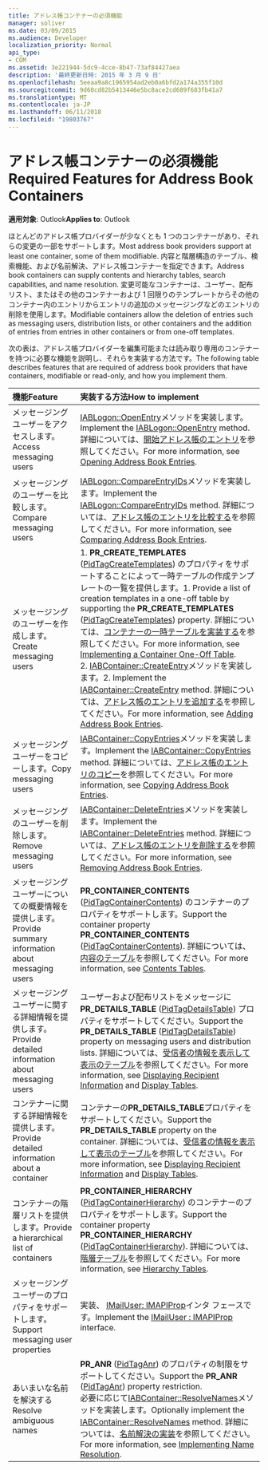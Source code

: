 ```yaml
---
title: アドレス帳コンテナーの必須機能
manager: soliver
ms.date: 03/09/2015
ms.audience: Developer
localization_priority: Normal
api_type:
- COM
ms.assetid: 3e221944-5dc9-4cce-8b47-73af84427aea
description: '最終更新日時: 2015 年 3 月 9 日'
ms.openlocfilehash: 5eeaa9a8c1965954ad2eb0a6bfd2a174a355f10d
ms.sourcegitcommit: 9d60cd82b5413446e5bc8ace2cd689f683fb41a7
ms.translationtype: MT
ms.contentlocale: ja-JP
ms.lasthandoff: 06/11/2018
ms.locfileid: "19803767"
---
```

# <a name="required-features-for-address-book-containers"></a><span data-ttu-id="bb445-103">アドレス帳コンテナーの必須機能</span><span class="sxs-lookup"><span data-stu-id="bb445-103">Required Features for Address Book Containers</span></span>

  
  
<span data-ttu-id="bb445-104">**適用対象**: Outlook</span><span class="sxs-lookup"><span data-stu-id="bb445-104">**Applies to**: Outlook</span></span> 
  
<span data-ttu-id="bb445-105">ほとんどのアドレス帳プロバイダーが少なくとも 1 つのコンテナーがあり、それらの変更の一部をサポートします。</span><span class="sxs-lookup"><span data-stu-id="bb445-105">Most address book providers support at least one container, some of them modifiable.</span></span> <span data-ttu-id="bb445-106">内容と階層構造のテーブル、検索機能、および名前解決、アドレス帳コンテナーを指定できます。</span><span class="sxs-lookup"><span data-stu-id="bb445-106">Address book containers can supply contents and hierarchy tables, search capabilities, and name resolution.</span></span> <span data-ttu-id="bb445-107">変更可能なコンテナーは、ユーザー、配布リスト、またはその他のコンテナーおよび 1 回限りのテンプレートからその他のコンテナー内のエントリからエントリの追加のメッセージングなどのエントリの削除を使用します。</span><span class="sxs-lookup"><span data-stu-id="bb445-107">Modifiable containers allow the deletion of entries such as messaging users, distribution lists, or other containers and the addition of entries from entries in other containers or from one-off templates.</span></span>
  
<span data-ttu-id="bb445-108">次の表は、アドレス帳プロバイダーを編集可能または読み取り専用のコンテナーを持つに必要な機能を説明し、それらを実装する方法です。</span><span class="sxs-lookup"><span data-stu-id="bb445-108">The following table describes features that are required of address book providers that have containers, modifiable or read-only, and how you implement them.</span></span>
  
|<span data-ttu-id="bb445-109">**機能**</span><span class="sxs-lookup"><span data-stu-id="bb445-109">**Feature**</span></span>|<span data-ttu-id="bb445-110">**実装する方法**</span><span class="sxs-lookup"><span data-stu-id="bb445-110">**How to implement**</span></span>|
|:-----|:-----|
|<span data-ttu-id="bb445-111">メッセージング ユーザーをアクセスします。</span><span class="sxs-lookup"><span data-stu-id="bb445-111">Access messaging users</span></span>  <br/> |<span data-ttu-id="bb445-112">[IABLogon::OpenEntry](iablogon-openentry.md)メソッドを実装します。</span><span class="sxs-lookup"><span data-stu-id="bb445-112">Implement the [IABLogon::OpenEntry](iablogon-openentry.md) method.</span></span> <span data-ttu-id="bb445-113">詳細については、[開始アドレス帳のエントリ](opening-address-book-entries.md)を参照してください。</span><span class="sxs-lookup"><span data-stu-id="bb445-113">For more information, see [Opening Address Book Entries](opening-address-book-entries.md).</span></span>  <br/> |
|<span data-ttu-id="bb445-114">メッセージングのユーザーを比較します。</span><span class="sxs-lookup"><span data-stu-id="bb445-114">Compare messaging users</span></span>  <br/> |<span data-ttu-id="bb445-115">[IABLogon::CompareEntryIDs](iablogon-compareentryids.md)メソッドを実装します。</span><span class="sxs-lookup"><span data-stu-id="bb445-115">Implement the [IABLogon::CompareEntryIDs](iablogon-compareentryids.md) method.</span></span> <span data-ttu-id="bb445-116">詳細については、[アドレス帳のエントリを比較する](comparing-address-book-entries.md)を参照してください。</span><span class="sxs-lookup"><span data-stu-id="bb445-116">For more information, see [Comparing Address Book Entries](comparing-address-book-entries.md).</span></span>  <br/> |
|<span data-ttu-id="bb445-117">メッセージングのユーザーを作成します。</span><span class="sxs-lookup"><span data-stu-id="bb445-117">Create messaging users</span></span>  <br/> |<span data-ttu-id="bb445-118">1. **PR_CREATE_TEMPLATES** ([PidTagCreateTemplates](pidtagcreatetemplates-canonical-property.md)) のプロパティをサポートすることによって一時テーブルの作成テンプレートの一覧を提供します。</span><span class="sxs-lookup"><span data-stu-id="bb445-118">1. Provide a list of creation templates in a one-off table by supporting the **PR_CREATE_TEMPLATES** ([PidTagCreateTemplates](pidtagcreatetemplates-canonical-property.md)) property.</span></span> <span data-ttu-id="bb445-119">詳細については、[コンテナーの一時テーブルを実装する](implementing-a-container-one-off-table.md)を参照してください。</span><span class="sxs-lookup"><span data-stu-id="bb445-119">For more information, see [Implementing a Container One-Off Table](implementing-a-container-one-off-table.md).</span></span>  <br/> <span data-ttu-id="bb445-120">2. [IABContainer::CreateEntry](iabcontainer-createentry.md)メソッドを実装します。</span><span class="sxs-lookup"><span data-stu-id="bb445-120">2. Implement the [IABContainer::CreateEntry](iabcontainer-createentry.md) method.</span></span> <span data-ttu-id="bb445-121">詳細については、[アドレス帳のエントリを追加する](adding-address-book-entries.md)を参照してください。</span><span class="sxs-lookup"><span data-stu-id="bb445-121">For more information, see [Adding Address Book Entries](adding-address-book-entries.md).</span></span>  <br/> |
|<span data-ttu-id="bb445-122">メッセージング ユーザーをコピーします。</span><span class="sxs-lookup"><span data-stu-id="bb445-122">Copy messaging users</span></span>  <br/> |<span data-ttu-id="bb445-123">[IABContainer::CopyEntries](iabcontainer-copyentries.md)メソッドを実装します。</span><span class="sxs-lookup"><span data-stu-id="bb445-123">Implement the [IABContainer::CopyEntries](iabcontainer-copyentries.md) method.</span></span> <span data-ttu-id="bb445-124">詳細については、[アドレス帳のエントリのコピー](copying-address-book-entries.md)を参照してください。</span><span class="sxs-lookup"><span data-stu-id="bb445-124">For more information, see [Copying Address Book Entries](copying-address-book-entries.md).</span></span>  <br/> |
|<span data-ttu-id="bb445-125">メッセージングのユーザーを削除します。</span><span class="sxs-lookup"><span data-stu-id="bb445-125">Remove messaging users</span></span>  <br/> |<span data-ttu-id="bb445-126">[IABContainer::DeleteEntries](iabcontainer-deleteentries.md)メソッドを実装します。</span><span class="sxs-lookup"><span data-stu-id="bb445-126">Implement the [IABContainer::DeleteEntries](iabcontainer-deleteentries.md) method.</span></span> <span data-ttu-id="bb445-127">詳細については、[アドレス帳のエントリを削除する](removing-address-book-entries.md)を参照してください。</span><span class="sxs-lookup"><span data-stu-id="bb445-127">For more information, see [Removing Address Book Entries](removing-address-book-entries.md).</span></span>  <br/> |
|<span data-ttu-id="bb445-128">メッセージング ユーザーについての概要情報を提供します。</span><span class="sxs-lookup"><span data-stu-id="bb445-128">Provide summary information about messaging users</span></span>  <br/> |<span data-ttu-id="bb445-129">**PR_CONTAINER_CONTENTS** ([PidTagContainerContents](pidtagcontainercontents-canonical-property.md)) のコンテナーのプロパティをサポートします。</span><span class="sxs-lookup"><span data-stu-id="bb445-129">Support the container property **PR_CONTAINER_CONTENTS** ([PidTagContainerContents](pidtagcontainercontents-canonical-property.md)).</span></span> <span data-ttu-id="bb445-130">詳細については、[内容のテーブル](contents-tables.md)を参照してください。</span><span class="sxs-lookup"><span data-stu-id="bb445-130">For more information, see [Contents Tables](contents-tables.md).</span></span>  <br/> |
|<span data-ttu-id="bb445-131">メッセージング ユーザーに関する詳細情報を提供します。</span><span class="sxs-lookup"><span data-stu-id="bb445-131">Provide detailed information about messaging users</span></span>  <br/> |<span data-ttu-id="bb445-132">ユーザーおよび配布リストをメッセージに**PR_DETAILS_TABLE** ([PidTagDetailsTable](pidtagdetailstable-canonical-property.md)) プロパティをサポートしてください。</span><span class="sxs-lookup"><span data-stu-id="bb445-132">Support the **PR_DETAILS_TABLE** ([PidTagDetailsTable](pidtagdetailstable-canonical-property.md)) property on messaging users and distribution lists.</span></span> <span data-ttu-id="bb445-133">詳細については、[受信者の情報を表示して](displaying-recipient-information.md)[表示のテーブル](display-tables.md)を参照してください。</span><span class="sxs-lookup"><span data-stu-id="bb445-133">For more information, see [Displaying Recipient Information](displaying-recipient-information.md) and [Display Tables](display-tables.md).</span></span>  <br/> |
|<span data-ttu-id="bb445-134">コンテナーに関する詳細情報を提供します。</span><span class="sxs-lookup"><span data-stu-id="bb445-134">Provide detailed information about a container</span></span>  <br/> |<span data-ttu-id="bb445-135">コンテナーの**PR_DETAILS_TABLE**プロパティをサポートしてください。</span><span class="sxs-lookup"><span data-stu-id="bb445-135">Support the **PR_DETAILS_TABLE** property on the container.</span></span> <span data-ttu-id="bb445-136">詳細については、[受信者の情報を表示して](displaying-recipient-information.md)[表示のテーブル](display-tables.md)を参照してください。</span><span class="sxs-lookup"><span data-stu-id="bb445-136">For more information, see [Displaying Recipient Information](displaying-recipient-information.md) and [Display Tables](display-tables.md).</span></span>  <br/> |
|<span data-ttu-id="bb445-137">コンテナーの階層リストを提供します。</span><span class="sxs-lookup"><span data-stu-id="bb445-137">Provide a hierarchical list of containers</span></span>  <br/> |<span data-ttu-id="bb445-138">**PR_CONTAINER_HIERARCHY** ([PidTagContainerHierarchy](pidtagcontainerhierarchy-canonical-property.md)) のコンテナーのプロパティをサポートします。</span><span class="sxs-lookup"><span data-stu-id="bb445-138">Support the container property **PR_CONTAINER_HIERARCHY** ([PidTagContainerHierarchy](pidtagcontainerhierarchy-canonical-property.md)).</span></span> <span data-ttu-id="bb445-139">詳細については、[階層テーブル](hierarchy-tables.md)を参照してください。</span><span class="sxs-lookup"><span data-stu-id="bb445-139">For more information, see [Hierarchy Tables](hierarchy-tables.md).</span></span>  <br/> |
|<span data-ttu-id="bb445-140">メッセージング ユーザーのプロパティをサポートします。</span><span class="sxs-lookup"><span data-stu-id="bb445-140">Support messaging user properties</span></span>  <br/> |<span data-ttu-id="bb445-141">実装、 [IMailUser: IMAPIProp](imailuserimapiprop.md)インタ フェースです。</span><span class="sxs-lookup"><span data-stu-id="bb445-141">Implement the [IMailUser : IMAPIProp](imailuserimapiprop.md) interface.</span></span>  <br/> |
|<span data-ttu-id="bb445-142">あいまいな名前を解決する</span><span class="sxs-lookup"><span data-stu-id="bb445-142">Resolve ambiguous names</span></span>  <br/> | <span data-ttu-id="bb445-143">**PR_ANR** ([PidTagAnr](pidtaganr-canonical-property.md)) のプロパティの制限をサポートしてください。</span><span class="sxs-lookup"><span data-stu-id="bb445-143">Support the **PR_ANR** ([PidTagAnr](pidtaganr-canonical-property.md)) property restriction.</span></span>  <br/>  <span data-ttu-id="bb445-144">必要に応じて[IABContainer::ResolveNames](iabcontainer-resolvenames.md)メソッドを実装します。</span><span class="sxs-lookup"><span data-stu-id="bb445-144">Optionally implement the [IABContainer::ResolveNames](iabcontainer-resolvenames.md) method.</span></span> <span data-ttu-id="bb445-145">詳細については、[名前解決の実装](implementing-name-resolution.md)を参照してください。</span><span class="sxs-lookup"><span data-stu-id="bb445-145">For more information, see [Implementing Name Resolution](implementing-name-resolution.md).</span></span>  <br/> |
   

